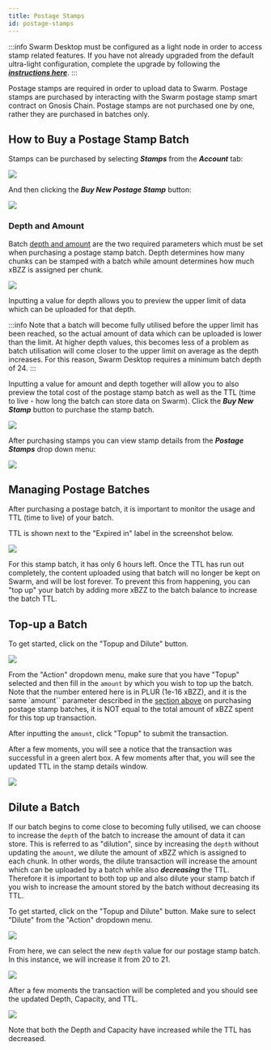 ```yaml
---
title: Postage Stamps
id: postage-stamps
---
```



:::info
Swarm Desktop must be configured as a light node in order to access stamp related features. If you have not already upgraded from the default ultra-light configuration, complete the upgrade by following the ***[instructions here](/docs/desktop/configuration#upgrading-from-an-ultra-light-to-a-light-node)***.
:::

Postage stamps are required in order to upload data to Swarm. Postage stamps are purchased by interacting with the Swarm postage stamp smart contract on Gnosis Chain. Postage stamps are not purchased one by one, rather they are purchased in batches only.


## How to Buy a Postage Stamp Batch

Stamps can be purchased by selecting ***Stamps*** from the ***Account*** tab:

![](/img/stamps1.png)

And then clicking the ***Buy New Postage Stamp*** button:

![](/img/stamps2.png)

### Depth and Amount

Batch [depth and amount](/docs/learn/technology/contracts/postage-stamp) are the two required parameters which must be set when purchasing a postage stamp batch. Depth determines how many chunks can be stamped with a batch while amount determines how much xBZZ is assigned per chunk.

![](/img/stamps3.png)

Inputting a value for depth allows you to preview the upper limit of data which can be uploaded for that depth. 

:::info
Note that a batch will become fully utilised before the upper limit has been reached, so the actual amount of data which can be uploaded is lower than the limit. At higher depth values, this becomes less of a problem as batch utilisation will come closer to the upper limit on average as the depth increases. For this reason, Swarm Desktop requires a minimum batch depth of 24.
:::

Inputting a value for amount and depth together will allow you to also preview the total cost of the postage stamp batch as well as the TTL (time to live - how long the batch can store data on Swarm). Click the ***Buy New Stamp*** button to purchase the stamp batch.

![](/img/stamps4.png)

After purchasing stamps you can view stamp details from the ***Postage Stamps*** drop down menu:

![](/img/stamps5.png)


## Managing Postage Batches

After purchasing a postage batch, it is important to monitor the usage and TTL (time to live) of your batch. 

TTL is shown next to the "Expired in" label in the screenshot below. 

![](/img/stamps6.png)

For this stamp batch, it has only 6 hours left. Once the TTL has run out completely, the content uploaded using that batch will no longer be kept on Swarm, and will be lost forever. To prevent this from happening, you can "top up" your batch by adding more xBZZ to the batch balance to increase the batch TTL.

## Top-up a Batch

To get started, click on the "Topup and Dilute" button. 

![](/img/stamps7.png)

From the "Action" dropdown menu, make sure that you have "Topup" selected and then fill in the `amount` by which you wish to top up the batch. Note that the number entered here is in PLUR (1e-16 xBZZ), and it is the same `amount`` parameter described in the [section above](/docs/desktop/postage-stamps#depth-and-amount) on purchasing postage stamp batches, it is NOT equal to the total amount of xBZZ spent for this top up transaction. 

After inputting the `amount`, click "Topup" to submit the transaction.

After a few moments, you will see a notice that the transaction was successful in a green alert box. A few moments after that, you will see the updated TTL in the stamp details window.

![](/img/stamps8.png)

## Dilute a Batch

If our batch begins to come close to becoming fully utilised, we can choose to increase the `depth` of the batch to increase the amount of data it can store. This is referred to as "dilution", since by increasing the `depth` without updating the `amount`, we dilute the amount of xBZZ which is assigned to each chunk. In other words, the dilute transaction will increase the amount which can be uploaded by a batch while also ***decreasing*** the TTL. Therefore it is important to both top up and also dilute your stamp batch if you wish to increase the amount stored by the batch without decreasing its TTL.

To get started, click on the "Topup and Dilute" button. Make sure to select "Dilute" from the "Action" dropdown menu.

![](/img/stamps9.png)

From here, we can select the new `depth` value for our postage stamp batch. In this instance, we will increase it from 20 to 21.

![](/img/stamps10.png)

After a few moments the transaction will be completed and you should see the updated Depth, Capacity, and TTL.

![](/img/stamps10.png)

Note that both the Depth and Capacity have increased while the TTL has decreased.